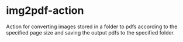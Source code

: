 # img2pdf-action
Action for converting images stored in a folder to pdfs according to the specified page size and saving the output pdfs to the specified folder.
